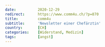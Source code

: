 ```yaml
---
date:          2020-12-29
redirect:      https://www.comm4u.ch/?p=870
title:         comm4u
subtitle:      'Newsletter einer Chefärztin'
country:       [CH]
categories:    [Widerstand, Medizin]
tags:          [angst]
---
```

